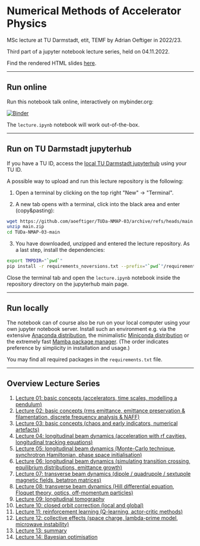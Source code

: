 # Numerical Methods of Accelerator Physics

MSc lecture at TU Darmstadt, etit, TEMF by Adrian Oeftiger in 2022/23.

Third part of a jupyter notebook lecture series, held on 04.11.2022.

Find the rendered HTML slides [here](https://aoeftiger.github.io/TUDa-NMAP-03/).

---

## Run online

Run this notebook talk online, interactively on mybinder.org:

[![Binder](https://mybinder.org/badge_logo.svg)](https://mybinder.org/v2/gh/aoeftiger/TUDa-NMAP-03/v1.02)

The `lecture.ipynb` notebook will work out-of-the-box.

---

## Run on TU Darmstadt jupyterhub

If you have a TU ID, access the [local TU Darmstadt jupyterhub](https://tu-jupyter-i.ca.hrz.tu-darmstadt.de/) using your TU ID.

A possible way to upload and run this lecture repository is the following:

1. Open a terminal by clicking on the top right "New" -> "Terminal".

2. A new tab opens with a terminal, click into the black area and enter (copy&pasting):

``` bash
wget https://github.com/aoeftiger/TUDa-NMAP-03/archive/refs/heads/main.zip
unzip main.zip
cd TUDa-NMAP-03-main
```

3. You have downloaded, unzipped and entered the lecture repository. As a last step, install the dependencies:

``` bash
export TMPDIR="`pwd`"
pip install -r requirements_noversions.txt --prefix="`pwd`"/requirements
``` 

Close the terminal tab and open the `lecture.ipynb` notebook inside the repository directory on the jupyterhub main page.

---

## Run locally

The notebook can of course also be run on your local computer using your own jupyter notebook server. Install such an environment e.g. via the extensive [Anaconda distribution](https://www.anaconda.com/products/distribution), the minimalistic [Miniconda distribution](https://docs.conda.io/en/main/miniconda.html) or the extremely fast [Mamba package manager](https://mamba.readthedocs.io/en/latest/). (The order indicates preference by simplicity in installation and usage.)

You may find all required packages in the `requirements.txt` file.

---

## Overview Lecture Series

1. [Lecture 01: basic concepts (accelerators, time scales, modelling a pendulum)](https://github.com/aoeftiger/TUDa-NMAP-01)
2. [Lecture 02: basic concepts (rms emittance, emittance preservation & filamentation, discrete frequency analysis & NAFF)](https://github.com/aoeftiger/TUDa-NMAP-02)
3. [Lecture 03: basic concepts (chaos and early indicators, numerical artefacts)](https://github.com/aoeftiger/TUDa-NMAP-03)
4. [Lecture 04: longitudinal beam dynamics (acceleration with rf cavities, longitudinal tracking equations)](https://github.com/aoeftiger/TUDa-NMAP-04)
5. [Lecture 05: longitudinal beam dynamics (Monte-Carlo technique, synchrotron Hamiltonian, phase space initialisation)](https://github.com/aoeftiger/TUDa-NMAP-05)
6. [Lecture 06: longitudinal beam dynamics (simulating transition crossing, equilibrium distributions, emittance growth)](https://github.com/aoeftiger/TUDa-NMAP-06)
7. [Lecture 07: transverse beam dynamics (dipole / quadrupole / sextupole magnetic fields, betatron matrices)](https://github.com/aoeftiger/TUDa-NMAP-07)
8. [Lecture 08: transverse beam dynamics (Hill differential equation, Floquet theory, optics, off-momentum particles)](https://github.com/aoeftiger/TUDa-NMAP-08)
9. [Lecture 09: longitudinal tomography](https://github.com/aoeftiger/TUDa-NMAP-09)
10. [Lecture 10: closed orbit correction (local and global)](https://github.com/aoeftiger/TUDa-NMAP-10)
11. [Lecture 11: reinforcement learning (Q-learning, actor-critic methods)](https://github.com/aoeftiger/TUDa-NMAP-11)
12. [Lecture 12: collective effects (space charge, lambda-prime model, microwave instability)](https://github.com/aoeftiger/TUDa-NMAP-12)
13. [Lecture 13: summary](https://github.com/aoeftiger/TUDa-NMAP-13)
14. [Lecture 14: Bayesian optimisation](https://github.com/aoeftiger/TUDa-NMAP-14)

